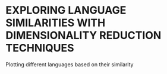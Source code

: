 # EXPLORING LANGUAGE SIMILARITIES WITH DIMENSIONALITY REDUCTION TECHNIQUES

Plotting different languages based on their similarity

